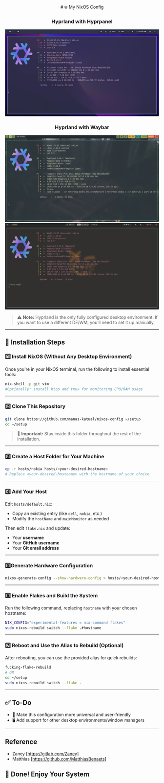 <div align="center">
# ❄️ My NixOS Config

### Hyprland with Hyprpanel

![Hyprpanel Screenshot](./assets/hyprpanel.png)

### Hyprland with Waybar

![Waybar Screenshot](./assets/waybar.png)\
![Waybar Alternate Screenshot](./assets/waybar2.png)

</div>

> ⚠️ **Note:** Hyprland is the only fully configured desktop environment. If you
> want to use a different DE/WM, you’ll need to set it up manually.

---

## 🚀 Installation Steps

### 1️⃣ Install NixOS (Without Any Desktop Environment)

Once you're in your NixOS terminal, run the following to install essential
tools:

```bash
nix-shell -p git vim
#Optionally: install htop and tmux for monitoring CPU/RAM usage
```

---

### 2️⃣ Clone This Repository

```bash
git clone https://github.com/manas-katual/nixos-config ~/setup 
cd ~/setup
```

> 📌 **Important:** Stay inside this folder throughout the rest of the
> installation.

---

### 3️⃣ Create a Host Folder for Your Machine

```bash
cp -r hosts/nokia hosts/<your-desired-hostname>
# Replace <your-desired-hostname> with the hostname of your choice
```

---

### 4️⃣ Add Your Host

Edit `hosts/default.nix`:

- Copy an existing entry (like `dell`, `nokia`, etc.)
- Modify the `hostName` and `mainMonitor` as needed

Then edit `flake.nix` and update:

- Your **username**
- Your **GitHub username**
- Your **Git email address**

---

### 5️⃣Generate Hardware Configuration

```bash
nixos-generate-config --show-hardware-config > hosts/<your-desired-hostname>/hardware-configuration.nix
```

---

### 6️⃣ Enable Flakes and Build the System

Run the following command, replacing `hostname` with your chosen hostname:

```bash
NIX_CONFIG="experimental-features = nix-command flakes"
sudo nixos-rebuild switch --flake .#hostname
```

---

### 7️⃣ Reboot and Use the Alias to Rebuild (Optional)

After rebooting, you can use the provided alias for quick rebuilds:

```bash
fucking-flake-rebuild
# OR
cd ~/setup 
sudo nixos-rebuild switch --flake .
```

---

## ✅ To-Do

- 🔄 Make this configuration more universal and user-friendly
- 🖥️ Add support for other desktop environments/window managers

---

## Reference

- Zaney [https://gitlab.com/Zaney]
- Matthias [https://github.com/MatthiasBenaets]

## 🎉 Done! Enjoy Your System
